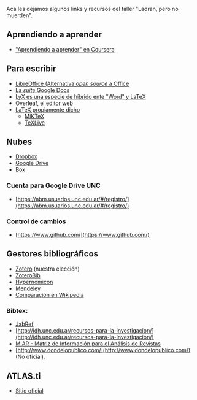 Acá les dejamos algunos links y recursos del taller "Ladran, pero no muerden".

## Aprendiendo a aprender
+ ["Aprendiendo a aprender" en Coursera](https://es.coursera.org/learn/aprendiendo-a-aprender)

## Para escribir

+ [LibreOffice (Alternativa _open source_ a Office](https://es.libreoffice.org)
+ [La _suite_ Google Docs](https://drive.google.com/)
+ [LyX es una especie de híbrido ente "Word" y LaTeX](https://www.lyx.org/)
+ [Overleaf, el editor web](https://www.overleaf.com/)
+ [LaTeX propiamente dicho](https://www.latex-project.org/)
    + [MiKTeX](https://miktex.org)
    + [TeXLive](https://www.tug.org/texlive/)
    

## Nubes
+ [Dropbox](https://www.dropbox.com/)
+ [Google Drive](https://drive.google.com/)
+ [Box](https://www.box.com/)

### Cuenta para Google Drive UNC
+ [https://abm.usuarios.unc.edu.ar/#/registro/](https://abm.usuarios.unc.edu.ar/#/registro/)

### Control de cambios
+ [https://www.github.com/](https://www.github.com/)
    
## Gestores bibliográficos
+ [Zotero](https://www.zotero.org/) (nuestra elección)
+ [ZoteroBib](https://zbib.org/)
+ [Hypernomicon](http://hypernomicon.org/)
+ [Mendeley](https://www.mendeley.com/)
+ [Comparación en Wikipedia](https://en.wikipedia.org/wiki/Comparison_of_reference_management_software)

### Bibtex:
+ [JabRef](http://www.jabref.org/)
+ [http://idh.unc.edu.ar/recursos-para-la-investigacion/](http://idh.unc.edu.ar/recursos-para-la-investigacion/)
+ [MIAR - Matriz de Información para el Análisis de Revistas](http://miar.ub.edu/)
+ [http://www.dondelopublico.com/](http://www.dondelopublico.com/) (No oficial).

## ATLAS.ti
+ [Sitio oficial](https://atlasti.com)
